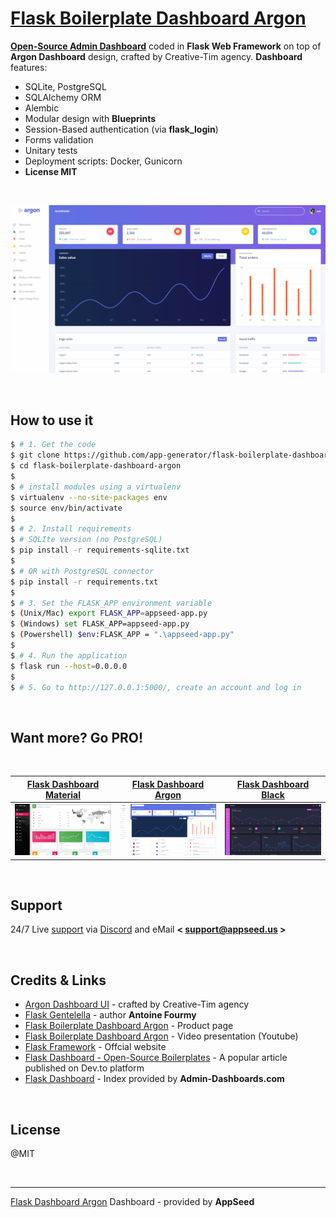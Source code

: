 # [Flask Boilerplate Dashboard Argon](https://appseed.us/admin-dashboards/flask-boilerplate-dashboard-argon)

**[Open-Source Admin Dashboard](https://appseed.us/admin-dashboards/flask-boilerplate-dashboard-argon)** coded in **Flask Web Framework** on top of **Argon Dashboard** design, crafted by Creative-Tim agency. **Dashboard** features:

- SQLite, PostgreSQL
- SQLAlchemy ORM
- Alembic
- Modular design with **Blueprints**
- Session-Based authentication (via **flask_login**)
- Forms validation
- Unitary tests
- Deployment scripts: Docker, Gunicorn
- **License MIT**

<br />

![Flask Dashboard Argon - Open-Source Flask Boilerplate.](https://raw.githubusercontent.com/app-generator/static/master/products/flask-boilerplate-dashboard-argon-intro.gif)

<br />

## How to use it

```bash
$ # 1. Get the code
$ git clone https://github.com/app-generator/flask-boilerplate-dashboard-argon.git
$ cd flask-boilerplate-dashboard-argon
$
$ # install modules using a virtualenv
$ virtualenv --no-site-packages env
$ source env/bin/activate
$ 
$ # 2. Install requirements
$ # SQLIte version (no PostgreSQL)
$ pip install -r requirements-sqlite.txt
$ 
$ # OR with PostgreSQL connector
$ pip install -r requirements.txt
$
$ # 3. Set the FLASK_APP environment variable
$ (Unix/Mac) export FLASK_APP=appseed-app.py
$ (Windows) set FLASK_APP=appseed-app.py
$ (Powershell) $env:FLASK_APP = ".\appseed-app.py"
$
$ # 4. Run the application
$ flask run --host=0.0.0.0
$
$ # 5. Go to http://127.0.0.1:5000/, create an account and log in
```

<br />

## Want more? Go PRO!

<br />

| [Flask Dashboard Material](https://appseed.us/admin-dashboards/flask-dashboard-material-pro) | [Flask Dashboard Argon](https://appseed.us/admin-dashboards/flask-dashboard-argon-pro) | [Flask Dashboard Black](https://appseed.us/admin-dashboards/flask-dashboard-black-pro) |
| --- | --- | --- |
| [![Flask Dashboard Material PRO](https://raw.githubusercontent.com/app-generator/static/master/products/flask-dashboard-material-pro-intro.gif)](https://appseed.us/admin-dashboards/flask-dashboard-material-pro)  | [![Flask Dashboard Argon PRO](https://raw.githubusercontent.com/app-generator/static/master/products/flask-dashboard-argon-pro-intro.gif)](https://appseed.us/admin-dashboards/flask-dashboard-argon-pro) | [![Flask Dashboard Black PRO](https://raw.githubusercontent.com/app-generator/static/master/products/flask-dashboard-black-pro-intro.gif)](https://appseed.us/admin-dashboards/flask-dashboard-black-pro)

<br />

## Support

24/7 Live [support](appseed.us/support) via [Discord](https://discord.gg/fZC6hup) and eMail **< support@appseed.us >**

<br />

## Credits & Links

- [Argon Dashboard UI](https://www.creative-tim.com/product/argon-dashboard) - crafted by Creative-Tim agency
- [Flask Gentelella](https://github.com/afourmy/flask-gentelella) - author **Antoine Fourmy**
- [Flask Boilerplate Dashboard Argon](https://appseed.us/admin-dashboards/flask-boilerplate-dashboard-argon) - Product page
- [Flask Boilerplate Dashboard Argon](https://www.youtube.com/watch?v=bnCuQzDE3Ks/) - Video presentation (Youtube)
- [Flask Framework](https://www.palletsprojects.com/p/flask/) - Offcial website
- [Flask Dashboard - Open-Source Boilerplates](https://dev.to/sm0ke/flask-dashboard-open-source-boilerplates-dkg) - A popular article published on Dev.to platform
- [Flask Dashboard](https://admin-dashboards.com/tags/flask-dashboard) - Index provided by **Admin-Dashboards.com**

<br />

## License

@MIT

<br />

---
[Flask Dashboard Argon](https://appseed.us/admin-dashboards/flask-boilerplate-dashboard-argon) Dashboard - provided by **AppSeed**

